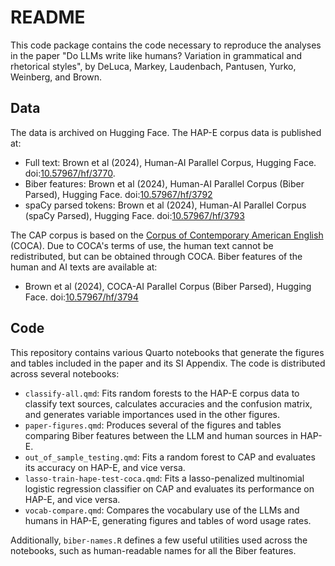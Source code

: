 # README

This code package contains the code necessary to reproduce the analyses in the
paper "Do LLMs write like humans? Variation in grammatical and rhetorical
styles", by DeLuca, Markey, Laudenbach, Pantusen, Yurko, Weinberg, and Brown.

## Data

The data is archived on Hugging Face. The HAP-E corpus data is published at:

- Full text: Brown et al (2024), Human-AI Parallel Corpus, Hugging Face.
  doi:[10.57967/hf/3770](https://doi.org/10.57967/hf/3770).
- Biber features: Brown et al (2024), Human-AI Parallel Corpus (Biber Parsed),
  Hugging Face. doi:[10.57967/hf/3792](https://doi.org/10.57967/hf/3792)
- spaCy parsed tokens: Brown et al (2024), Human-AI Parallel Corpus (spaCy
  Parsed), Hugging Face.
  doi:[10.57967/hf/3793](https://doi.org/10.57967/hf/3793)


The CAP corpus is based on the [Corpus of Contemporary American
English](https://www.english-corpora.org/coca/) (COCA). Due to COCA's terms of
use, the human text cannot be redistributed, but can be obtained through COCA.
Biber features of the human and AI texts are available at:

- Brown et al (2024), COCA-AI Parallel Corpus (Biber Parsed), Hugging Face.
  doi:[10.57967/hf/3794](https://doi.org/10.57967/hf/3794)

## Code

This repository contains various Quarto notebooks that generate the figures and
tables included in the paper and its SI Appendix. The code is distributed across
several notebooks:

- `classify-all.qmd`: Fits random forests to the HAP-E corpus data to classify
  text sources, calculates accuracies and the confusion matrix, and generates
  variable importances used in the other figures.
- `paper-figures.qmd`: Produces several of the figures and tables comparing
  Biber features between the LLM and human sources in HAP-E.
- `out_of_sample_testing.qmd`: Fits a random forest to CAP and evaluates its
  accuracy on HAP-E, and vice versa.
- `lasso-train-hape-test-coca.qmd`: Fits a lasso-penalized multinomial logistic
  regression classifier on CAP and evaluates its performance on HAP-E, and vice
  versa.
- `vocab-compare.qmd`: Compares the vocabulary use of the LLMs and humans in
  HAP-E, generating figures and tables of word usage rates.


Additionally, `biber-names.R` defines a few useful utilities used across the
notebooks, such as human-readable names for all the Biber features.
